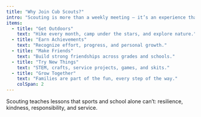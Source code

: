 ```yaml
---
title: "Why Join Cub Scouts?"
intro: "Scouting is more than a weekly meeting — it’s an experience that lasts a lifetime. At Pack 151, you and your child will:"
items:
  - title: "Get Outdoors"
    text: "Hike every month, camp under the stars, and explore nature."
  - title: "Earn Achievements"
    text: "Recognize effort, progress, and personal growth."
  - title: "Make Friends"
    text: "Build strong friendships across grades and schools."
  - title: "Try New Things"
    text: "STEM, crafts, service projects, games, and skits."
  - title: "Grow Together"
    text: "Families are part of the fun, every step of the way."
    colSpan: 2
---
```


Scouting teaches lessons that sports and school alone can’t: resilience, kindness, responsibility, and service.